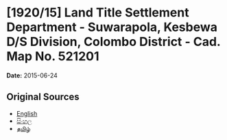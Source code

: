 # [1920/15] Land Title Settlement Department - Suwarapola, Kesbewa D/S Division, Colombo District - Cad. Map No. 521201

**Date:** 2015-06-24

## Original Sources

- [English](https://documents.gov.lk/view/extra-gazettes/2015/6/1920-15_E.pdf)
- [සිංහල](https://documents.gov.lk/view/extra-gazettes/2015/6/1920-15_S.pdf)
- [தமிழ்](https://documents.gov.lk/view/extra-gazettes/2015/6/1920-15_T.pdf)

